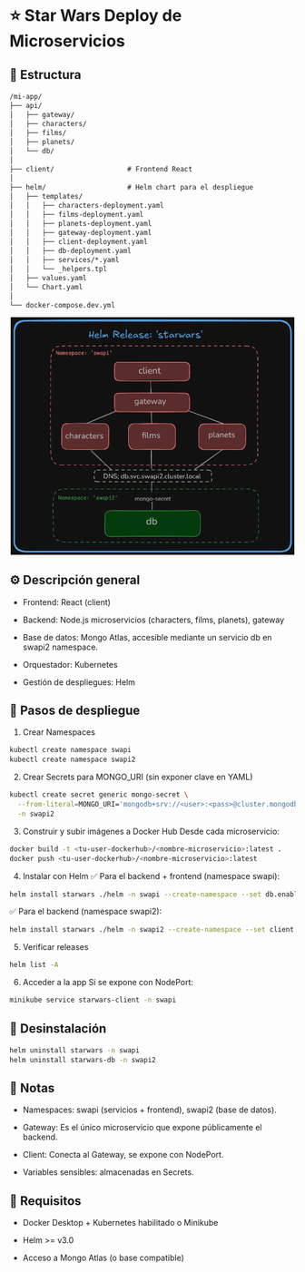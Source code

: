# ⭐ Star Wars Deploy de Microservicios

## 📁 Estructura

```
/mi-app/
├── api/
│   ├── gateway/
│   ├── characters/
│   ├── films/
│   ├── planets/
│   └── db/
│
├── client/                  # Frontend React
│
├── helm/                    # Helm chart para el despliegue
│   ├── templates/
│   │   ├── characters-deployment.yaml
│   │   ├── films-deployment.yaml
│   │   ├── planets-deployment.yaml
│   │   ├── gateway-deployment.yaml
│   │   ├── client-deployment.yaml
│   │   ├── db-deployment.yaml
│   │   ├── services/*.yaml
│   │   └── _helpers.tpl
│   ├── values.yaml
│   └── Chart.yaml
│
└── docker-compose.dev.yml 
```
<p align="center">
  <img src="./images/image.png" alt="Release starwars" width="500"/>
</p>

## ⚙️ Descripción general
- Frontend: React (client)

- Backend: Node.js microservicios (characters, films, planets), gateway

- Base de datos: Mongo Atlas, accesible mediante un servicio db en swapi2 namespace.

- Orquestador: Kubernetes

- Gestión de despliegues: Helm


## 🚀 Pasos de despliegue
1. Crear Namespaces
```bash
kubectl create namespace swapi
kubectl create namespace swapi2
```

2. Crear Secrets para MONGO_URI (sin exponer clave en YAML)
```bash
kubectl create secret generic mongo-secret \
  --from-literal=MONGO_URI='mongodb+srv://<user>:<pass>@cluster.mongodb.net/starwars' \
  -n swapi2
```

3. Construir y subir imágenes a Docker Hub
Desde cada microservicio:
```bash
docker build -t <tu-user-dockerhub>/<nombre-microservicio>:latest .
docker push <tu-user-dockerhub>/<nombre-microservicio>:latest
```

4. Instalar con Helm
✅ Para el backend + frontend (namespace swapi):
```bash
helm install starwars ./helm -n swapi --create-namespace --set db.enabled=false
```

✅ Para el backend (namespace swapi2):
```bash
helm install starwars ./helm -n swapi2 --create-namespace --set client.enabled=false --set gateway.enabled=false --set characters.enabled=false --set films.enabled=false --set planets.enabled=false
```

5. Verificar releases
```bash
helm list -A
```

6. Acceder a la app
Si se expone con NodePort:
```bash
minikube service starwars-client -n swapi
```

## 🔄 Desinstalación
```bash
helm uninstall starwars -n swapi
helm uninstall starwars-db -n swapi2
```

## 📝 Notas
* Namespaces: swapi (servicios + frontend), swapi2 (base de datos).

* Gateway: Es el único microservicio que expone públicamente el backend.

* Client: Conecta al Gateway, se expone con NodePort.

* Variables sensibles: almacenadas en Secrets.


## 📌 Requisitos
* Docker Desktop + Kubernetes habilitado o Minikube

* Helm >= v3.0

* Acceso a Mongo Atlas (o base compatible)

